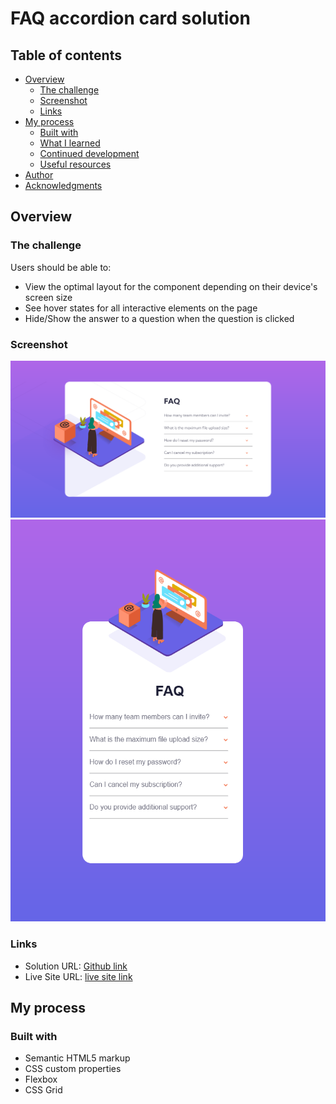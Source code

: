 # FAQ accordion card solution

## Table of contents

- [Overview](#overview)
  - [The challenge](#the-challenge)
  - [Screenshot](#screenshot)
  - [Links](#links)
- [My process](#my-process)
  - [Built with](#built-with)
  - [What I learned](#what-i-learned)
  - [Continued development](#continued-development)
  - [Useful resources](#useful-resources)
- [Author](#author)
- [Acknowledgments](#acknowledgments)



## Overview

### The challenge

Users should be able to:

- View the optimal layout for the component depending on their device's screen size
- See hover states for all interactive elements on the page
- Hide/Show the answer to a question when the question is clicked

### Screenshot

![](./images/Screenshot%202022-08-21%20at%2019-10-51%20Faq%20page.png)
![](./images/screenshot%20mobile.png)

### Links

- Solution URL: [Github link](https://github.com/Bill-Adepoju/faq-accordion)
- Live Site URL: [live site link](https://your-live-site-url.com)

## My process

### Built with

- Semantic HTML5 markup
- CSS custom properties
- Flexbox
- CSS Grid

